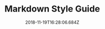---
ref: /2018/11/15/test-post
title: Markdown Style Guide
name: Dalia
date: '2018-11-19T16:28:06.684Z'
comment: >-
  Duis aute irure dolor _in reprehenderit_ in voluptate velit [esse
  cillum](dolore eu fugiat) nulla pariatur. Excepteur sint occaecat cupidatat
  non proident, sunt in culpa qui officia deserunt mollit anim id est laborum.\n
    
    > Lorem ipsum dolor sit amet, **consectetur adipiscing elit**, 
    ``` 
    <a href='sed'> do eiusmod </a> 
    ``` 
    tempor incididunt ut labore et dolore magna aliqua. Ut enim ad minim veniam, quis nostrud exercitation ullamco laboris nisi ut aliquip ex ea commodo consequat.

    > > Lorem ipsum dolor sit amet, **consectetur adipiscing elit**, <a href='sed'> do eiusmod </a> tempor incididunt ut labore et dolore magna aliqua. Ut enim ad minim veniam, quis nostrud exercitation ullamco laboris nisi ut aliquip ex ea commodo consequat.
email: dalia.alshahrabi+testcomment@gmail.com

---